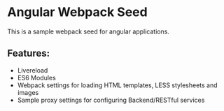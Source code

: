 # Angular Webpack Seed

This is a sample webpack seed for angular applications.

## Features:

 - Livereload
 - ES6 Modules
 - Webpack settings for loading HTML templates, LESS stylesheets and images
 - Sample proxy settings for configuring Backend/RESTful services
